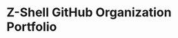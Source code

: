# Z-Shell GitHub Organization Portfolio

<!--start: status pages-->
<!--start: status pages-->
<!-- prettier-ignore -->
<!--live status--> 
